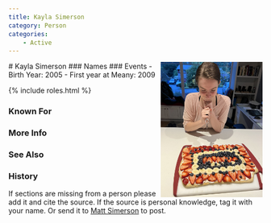 ```yaml
---
title: Kayla Simerson
category: Person
categories:
    - Active
---
```

<img src="/Person/Kayla-Simerson/2022-Kayla.jpeg" style="width: 40%;" align="right">
# Kayla Simerson
### Names
### Events
- Birth Year: 2005
- First year at Meany: 2009

{% include roles.html %}
### Known For
### More Info
### See Also
### History

If sections are missing from a person please add it and cite the source. If the source is personal knowledge, tag it with your name. Or send it to [Matt Simerson](/Person/Matt-Simerson) to post.
